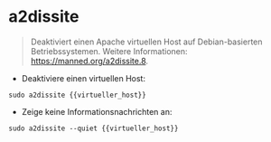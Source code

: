 # a2dissite

> Deaktiviert einen Apache virtuellen Host auf Debian-basierten Betriebssystemen.
> Weitere Informationen: <https://manned.org/a2dissite.8>.

- Deaktiviere einen virtuellen Host:

`sudo a2dissite {{virtueller_host}}`

- Zeige keine Informationsnachrichten an:

`sudo a2dissite --quiet {{virtueller_host}}`
